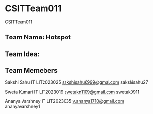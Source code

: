 # CSITTeam011
CSITTeam011
<h2>Team Name: Hotspot</h2>
<h2>Team Idea: </h2>
<h2>Team Memebers</h2>

Sakshi Sahu IT LIT2023025 <a href="mailto:sakshisahu6999@gmail.com">sakshisahu6999@gmal.com</a> sakshisahu27

Sweta Kumari IT LIT2023019 <a href="mailto:swetakn1109@gmail.com">swetakn1109@gmail.com</a>  swetak0911

Ananya Varshney IT LIT2023035 <a href="mailto:v.ananya1710@gmail.com">v.ananya1710@gmail.com</a>  ananyavarshney1